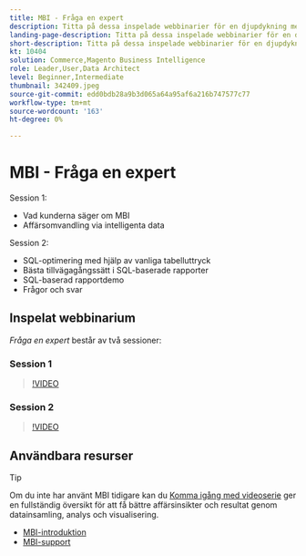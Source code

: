 ```yaml
---
title: MBI - Fråga en expert
description: Titta på dessa inspelade webbinarier för en djupdykning med MBI-produktteamet, inklusive affärsomvandling via intelligenta data.
landing-page-description: Titta på dessa inspelade webbinarier för en djupdykning med MBI-produktteamet, inklusive affärsomvandling via intelligenta data.
short-description: Titta på dessa inspelade webbinarier för en djupdykning med MBI-produktteamet, inklusive affärsomvandling via intelligenta data.
kt: 10404
solution: Commerce,Magento Business Intelligence
role: Leader,User,Data Architect
level: Beginner,Intermediate
thumbnail: 342409.jpeg
source-git-commit: edd0bdb28a9b3d065a64a95af6a216b747577c77
workflow-type: tm+mt
source-wordcount: '163'
ht-degree: 0%

---
```


# MBI - Fråga en expert

Session 1:

- Vad kunderna säger om MBI
- Affärsomvandling via intelligenta data

Session 2:

- SQL-optimering med hjälp av vanliga tabelluttryck
- Bästa tillvägagångssätt i SQL-baserade rapporter
- SQL-baserad rapportdemo
- Frågor och svar

## Inspelat webbinarium

_Fråga en expert_ består av två sessioner:

### Session 1

>[!VIDEO](https://video.tv.adobe.com/v/342409?quality=12&learn=on)

### Session 2

>[!VIDEO](https://video.tv.adobe.com/v/342410?quality=12&learn=on)

## Användbara resurser

>[!TIP]
>
>Om du inte har använt MBI tidigare kan du [Komma igång med videoserie](https://experienceleague.adobe.com/docs/commerce-learn/tutorials/mbi/introduction/1-overview.html) ger en fullständig översikt för att få bättre affärsinsikter och resultat genom datainsamling, analys och visualisering.

- [MBI-introduktion](https://experienceleague.adobe.com/docs/commerce-business-intelligence/mbi/getting-started.html)
- [MBI-support](https://experienceleague.adobe.com/docs/commerce-knowledge-base/kb/troubleshooting/miscellaneous/mbi-service-policies.html)
